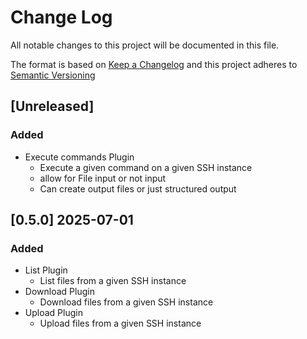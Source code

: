 # Change Log

All notable changes to this project will be documented in this file.

The format is based on [Keep a Changelog](http://keepachangelog.com/) and this project adheres to [Semantic Versioning](https://semver.org/)

## [Unreleased]

### Added
- Execute commands Plugin
  - Execute a given command on a given SSH instance
  - allow for File input or not input
  - Can create output files or just structured output


## [0.5.0] 2025-07-01

### Added

- List Plugin
  - List files from a given SSH instance
- Download Plugin
  - Download files from a given SSH instance
- Upload Plugin
  - Upload files from a given SSH instance

